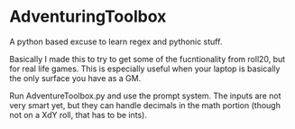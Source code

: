 # AdventuringToolbox
A python based excuse to learn regex and pythonic stuff.

Basically I made this to try to get some of the fucntionality from roll20, but for real life games. This is especially useful when your laptop is basically the only surface you have as a GM.

Run AdventureToolbox.py and use the prompt system. The inputs are not very smart yet, but they can handle decimals in the math portion (though not on a XdY roll, that has to be ints).
